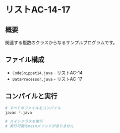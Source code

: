# リストAC-14-17

## 概要
関連する複数のクラスからなるサンプルプログラムです。

## ファイル構成
- `CodeSnippet14.java` - リストAC-14
- `DataProcessor.java` - リストAC-17

## コンパイルと実行
```bash
# すべてのファイルをコンパイル
javac *.java

# メインクラスを実行
# 実行可能なmainメソッドがありません
```
